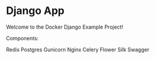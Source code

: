 # Django App

Welcome to the Docker Django Example Project! 

Components:

Redis
Postgres
Gunicorn
Nginx
Celery
Flower
Silk
Swagger

